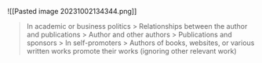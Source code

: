 ![[Pasted image 20231002134344.png]]
> In academic or business politics > Relationships between the author and publications > Author and other authors > Publications and sponsors > In self-promoters > Authors of books, websites, or various written works promote their works (ignoring other relevant work)